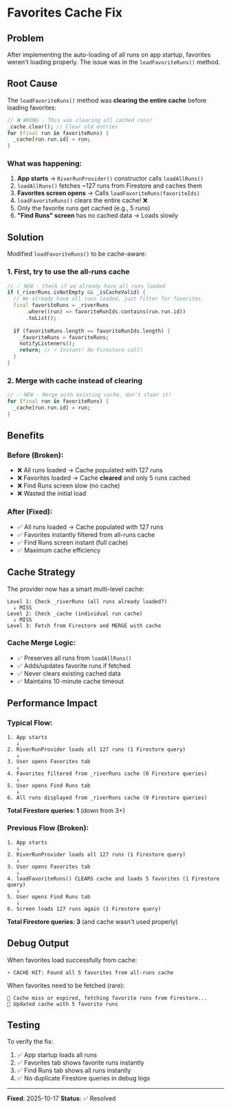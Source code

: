 # Favorites Cache Fix

## Problem
After implementing the auto-loading of all runs on app startup, favorites weren't loading properly. The issue was in the `loadFavoriteRuns()` method.

## Root Cause
The `loadFavoriteRuns()` method was **clearing the entire cache** before loading favorites:

```dart
// ❌ WRONG - This was clearing all cached runs!
_cache.clear(); // Clear old entries
for (final run in favoriteRuns) {
  _cache[run.run.id] = run;
}
```

### What was happening:
1. **App starts** → `RiverRunProvider()` constructor calls `loadAllRuns()`
2. `loadAllRuns()` fetches ~127 runs from Firestore and caches them
3. **Favorites screen opens** → Calls `loadFavoriteRuns(favoriteIds)`
4. `loadFavoriteRuns()` clears the entire cache! ❌
5. Only the favorite runs get cached (e.g., 5 runs)
6. **"Find Runs" screen** has no cached data → Loads slowly

## Solution
Modified `loadFavoriteRuns()` to be cache-aware:

### 1. First, try to use the all-runs cache
```dart
// ✅ NEW - Check if we already have all runs loaded
if (_riverRuns.isNotEmpty && _isCacheValid) {
  // We already have all runs loaded, just filter for favorites
  final favoriteRuns = _riverRuns
      .where((run) => favoriteRunIds.contains(run.run.id))
      .toList();
  
  if (favoriteRuns.length == favoriteRunIds.length) {
    _favoriteRuns = favoriteRuns;
    notifyListeners();
    return; // ⚡ Instant! No Firestore call!
  }
}
```

### 2. Merge with cache instead of clearing
```dart
// ✅ NEW - Merge with existing cache, don't clear it!
for (final run in favoriteRuns) {
  _cache[run.run.id] = run;
}
```

## Benefits

### Before (Broken):
- ❌ All runs loaded → Cache populated with 127 runs
- ❌ Favorites loaded → Cache **cleared** and only 5 runs cached
- ❌ Find Runs screen slow (no cache)
- ❌ Wasted the initial load

### After (Fixed):
- ✅ All runs loaded → Cache populated with 127 runs
- ✅ Favorites instantly filtered from all-runs cache
- ✅ Find Runs screen instant (full cache)
- ✅ Maximum cache efficiency

## Cache Strategy

The provider now has a smart multi-level cache:

```
Level 1: Check _riverRuns (all runs already loaded?)
  ↓ MISS
Level 2: Check _cache (individual run cache)
  ↓ MISS
Level 3: Fetch from Firestore and MERGE with cache
```

### Cache Merge Logic:
- ✅ Preserves all runs from `loadAllRuns()`
- ✅ Adds/updates favorite runs if fetched
- ✅ Never clears existing cached data
- ✅ Maintains 10-minute cache timeout

## Performance Impact

### Typical Flow:
```
1. App starts
   ↓
2. RiverRunProvider loads all 127 runs (1 Firestore query)
   ↓
3. User opens Favorites tab
   ↓
4. Favorites filtered from _riverRuns cache (0 Firestore queries)
   ↓
5. User opens Find Runs tab
   ↓
6. All runs displayed from _riverRuns cache (0 Firestore queries)
```

**Total Firestore queries: 1** (down from 3+)

### Previous Flow (Broken):
```
1. App starts
   ↓
2. RiverRunProvider loads all 127 runs (1 Firestore query)
   ↓
3. User opens Favorites tab
   ↓
4. loadFavoriteRuns() CLEARS cache and loads 5 favorites (1 Firestore query)
   ↓
5. User opens Find Runs tab
   ↓
6. Screen loads 127 runs again (1 Firestore query)
```

**Total Firestore queries: 3** (and cache wasn't used properly)

## Debug Output

When favorites load successfully from cache:

```
⚡ CACHE HIT: Found all 5 favorites from all-runs cache
```

When favorites need to be fetched (rare):

```
🌊 Cache miss or expired, fetching favorite runs from Firestore...
💾 Updated cache with 5 favorite runs
```

## Testing

To verify the fix:
1. ✅ App startup loads all runs
2. ✅ Favorites tab shows favorite runs instantly
3. ✅ Find Runs tab shows all runs instantly
4. ✅ No duplicate Firestore queries in debug logs

---

**Fixed**: 2025-10-17
**Status**: ✅ Resolved
